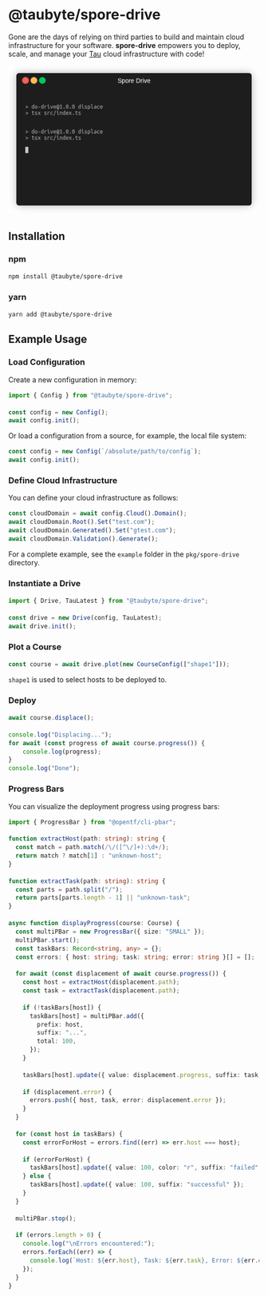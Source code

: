 # @taubyte/spore-drive

Gone are the days of relying on third parties to build and maintain cloud infrastructure for your software. **spore-drive** empowers you to deploy, scale, and manage your [Tau](https://github.com/taubyte/tau) cloud infrastructure with code!

<img src="https://github.com/taubyte/tau/raw/main/pkg/spore-drive/clients/js/assets/preview.gif"/>

## Installation

### npm
```sh
npm install @taubyte/spore-drive
```

### yarn
```sh
yarn add @taubyte/spore-drive
```

## Example Usage

### Load Configuration

Create a new configuration in memory:
```ts
import { Config } from "@taubyte/spore-drive";

const config = new Config();
await config.init();
```

Or load a configuration from a source, for example, the local file system:
```ts
const config = new Config(`/absolute/path/to/config`);
await config.init();
```

### Define Cloud Infrastructure

You can define your cloud infrastructure as follows:
```ts
const cloudDomain = await config.Cloud().Domain();
await cloudDomain.Root().Set("test.com");
await cloudDomain.Generated().Set("gtest.com");
await cloudDomain.Validation().Generate();
```

For a complete example, see the `example` folder in the `pkg/spore-drive` directory.

### Instantiate a Drive

```ts
import { Drive, TauLatest } from "@taubyte/spore-drive";

const drive = new Drive(config, TauLatest);
await drive.init();
```

### Plot a Course

```ts
const course = await drive.plot(new CourseConfig(["shape1"]));
```

`shape1` is used to select hosts to be deployed to.

### Deploy

```ts
await course.displace();

console.log("Displacing...");
for await (const progress of await course.progress()) {
    console.log(progress);
}
console.log("Done");
```

### Progress Bars

You can visualize the deployment progress using progress bars:

```ts
import { ProgressBar } from "@opentf/cli-pbar";

function extractHost(path: string): string {
  const match = path.match(/\/([^\/]+):\d+/);
  return match ? match[1] : "unknown-host";
}

function extractTask(path: string): string {
  const parts = path.split("/");
  return parts[parts.length - 1] || "unknown-task";
}

async function displayProgress(course: Course) {
  const multiPBar = new ProgressBar({ size: "SMALL" });
  multiPBar.start();
  const taskBars: Record<string, any> = {};
  const errors: { host: string; task: string; error: string }[] = [];

  for await (const displacement of await course.progress()) {
    const host = extractHost(displacement.path);
    const task = extractTask(displacement.path);

    if (!taskBars[host]) {
      taskBars[host] = multiPBar.add({
        prefix: host,
        suffix: "...",
        total: 100,
      });
    }

    taskBars[host].update({ value: displacement.progress, suffix: task });

    if (displacement.error) {
      errors.push({ host, task, error: displacement.error });
    }
  }

  for (const host in taskBars) {
    const errorForHost = errors.find((err) => err.host === host);

    if (errorForHost) {
      taskBars[host].update({ value: 100, color: "r", suffix: "failed" });
    } else {
      taskBars[host].update({ value: 100, suffix: "successful" });
    }
  }

  multiPBar.stop();

  if (errors.length > 0) {
    console.log("\nErrors encountered:");
    errors.forEach((err) => {
      console.log(`Host: ${err.host}, Task: ${err.task}, Error: ${err.error}`);
    });
  }
}
```